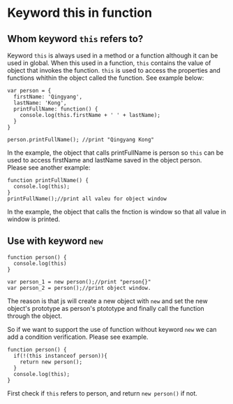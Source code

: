 # Keyword this in function
## Whom keyword `this` refers to?
Keyword `this` is always used in a method or a function although it can be used in global. When this used in a function, `this` contains the value of object that invokes the function. `this` is used to access the properties and functions whithin the object called the function. See example below:
```
var person = {
  firstName: 'Qingyang',
  lastName: 'Kong',
  printFullName: function() {
    console.log(this.firstName + ' ' + lastName);
  }
}

person.printFullName(); //print "Qingyang Kong"
```
In the example, the object that calls printFullName is person so `this` can be used to access firstName and lastName saved in the object person.   
Please see another example:
```
function printFullName() {
  console.log(this);
}
printFullName();//print all valeu for object window
```
In the example, the object that calls the fnction is window so that all value in window is printed.

## Use with keyword `new`

```
function person() {
  console.log(this)
}

var person_1 = new person();//print "person{}"
var person_2 = person();//print object window.
```
The reason is that js will create a new object with `new` and set the new object's prototype as person's ptototype and finally call the function through the object.

So if we want to support the use of function without keyword `new` we can add a condition verification. Please see example.
```
function person() {
  if(!(this instanceof person)){
    return new person();
  }
  console.log(this);
}
```
First check if `this` refers to person, and return `new person()` if not.
